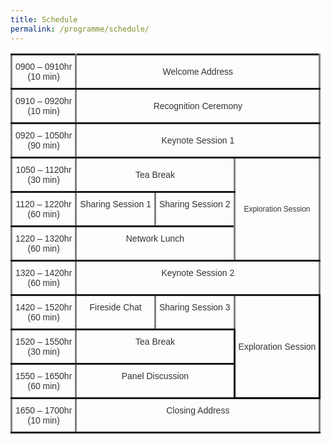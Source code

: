 ```yaml
---
title: Schedule
permalink: /programme/schedule/
---
```

<style type="text/css">
.tg  {border-collapse:collapse;border-spacing:0;}
.tg td{font-family:Arial, sans-serif;font-size:14px;padding:10px 5px;border-style:solid;border-width:3px;overflow:hidden;word-break:normal;border-color:black;}
.tg th{font-family:Arial, sans-serif;font-size:14px;font-weight:normal;padding:10px 5px;border-style:solid;border-width:3px;overflow:hidden;word-break:normal;border-color:black;}
.tg .tg-58jl{color:#333333;border-color:inherit;text-align:center;vertical-align:top}
.tg .tg-j844{color:#333333;border-color:inherit;text-align:center;vertical-align:middle}
.tg .tg-uz5t{color:#333333;border-color:inherit;text-align:center;vertical-align:middle}
.tg .tg-ywz5{font-size:12px;color:#333333;border-color:inherit;text-align:center;vertical-align:middle}
.tg .tg-gaoc{color:#333333;border-color:inherit;text-align:center;vertical-align:top}
.tg .tg-w2a0{color:#333333;text-align:center;vertical-align:middle}
</style>
<table class="tg">
  <tr>
    <th class="tg-j844">0900 – 0910hr<br>(10 min)</th>
    <th class="tg-j844" colspan="3">Welcome Address</th>
  </tr>
  <tr>
    <td class="tg-j844">0910 – 0920hr<br>(10 min)</td>
    <td class="tg-uz5t" colspan="3">Recognition Ceremony</td>
  </tr>
  <tr>
    <td class="tg-j844">0920 – 1050hr<br>(90 min)</td>
    <td class="tg-uz5t" colspan="3">Keynote Session 1</td>
  </tr>
  <tr>
    <td class="tg-j844">1050 – 1120hr<br>(30 min)</td>
    <td class="tg-uz5t" colspan="2">Tea Break</td>
    <td class="tg-ywz5" rowspan="3">Exploration Session</td>
  </tr>
  <tr>
    <td class="tg-gaoc">1120 – 1220hr<br>(60 min)</td>
    <td class="tg-58jl">Sharing Session 1</td>
    <td class="tg-gaoc">Sharing Session 2</td>
  </tr>
  <tr>
    <td class="tg-gaoc">1220 – 1320hr<br>(60 min)</td>
    <td class="tg-58jl" colspan="2">Network Lunch</td>
  </tr>
  <tr>
    <td class="tg-gaoc">1320 – 1420hr<br>(60 min)</td>
    <td class="tg-58jl" colspan="3">Keynote Session 2</td>
  </tr>
  <tr>
    <td class="tg-gaoc">1420 – 1520hr<br>(60 min)</td>
    <td class="tg-58jl">Fireside Chat</td>
    <td class="tg-gaoc">Sharing Session 3</td>
    <td class="tg-w2a0" rowspan="3">Exploration Session</td>
  </tr>
  <tr>
    <td class="tg-gaoc">1520 – 1550hr<br>(30 min)</td>
    <td class="tg-58jl" colspan="2">Tea Break</td>
  </tr>
  <tr>
    <td class="tg-gaoc">1550 – 1650hr<br>(60 min)</td>
    <td class="tg-58jl" colspan="2">Panel Discussion</td>
  </tr>
  <tr>
    <td class="tg-gaoc">1650 – 1700hr<br>(10 min)</td>
    <td class="tg-58jl" colspan="3">Closing Address</td>
  </tr>
</table>
